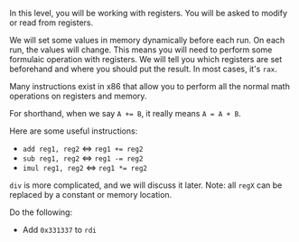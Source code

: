 
In this level, you will be working with registers. You will be asked to modify or read from registers.

We will set some values in memory dynamically before each run. On each run, the values will change. This means you will need to perform some formulaic operation with registers. We will tell you which registers are set beforehand and where you should put the result. In most cases, it's `rax`.

Many instructions exist in x86 that allow you to perform all the normal math operations on registers and memory.

For shorthand, when we say `A += B`, it really means `A = A + B`.

Here are some useful instructions:

- `add reg1, reg2` <=> `reg1 += reg2`
- `sub reg1, reg2` <=> `reg1 -= reg2`
- `imul reg1, reg2` <=> `reg1 *= reg2`

`div` is more complicated, and we will discuss it later. Note: all `regX` can be replaced by a constant or memory location.

Do the following:

- Add `0x331337` to `rdi`
